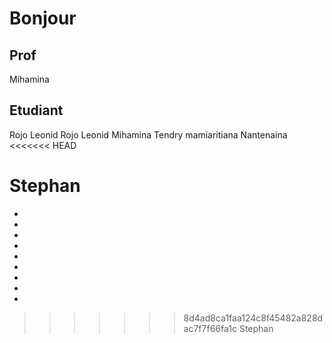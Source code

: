 # Bonjour

## Prof

Mihamina

## Etudiant


Rojo Leonid
Rojo Leonid
Mihamina
Tendry mamiaritiana
Nantenaina
<<<<<<< HEAD

Stephan
=======
- 
-
-
-
-
-
-
-
-
>>>>>>> 8d4ad8ca1faa124c8f45482a828dac7f7f66fa1c
Stephan

